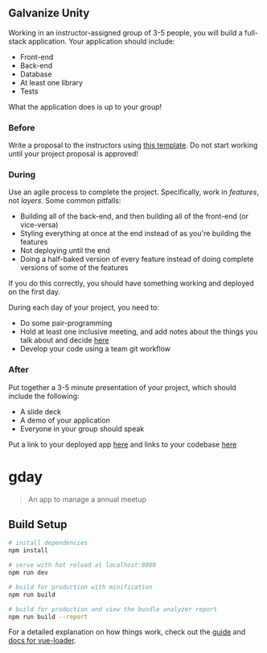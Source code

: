 


## Galvanize Unity

Working in an instructor-assigned group of 3-5 people, you will build a full-stack application. Your application should include:

* Front-end
* Back-end
* Database
* At least one library
* Tests

What the application does is up to your group!

### Before

Write a proposal to the instructors using [this template](project-proposal.md). Do not start working until your project proposal is approved!

### During

Use an agile process to complete the project. Specifically, work in _features_, not _layers_. Some common pitfalls:

* Building all of the back-end, and then building all of the front-end (or vice-versa)
* Styling everything at once at the end instead of as you're building the features
* Not deploying until the end
* Doing a half-baked version of every feature instead of doing complete versions of some of the features

If you do this correctly, you should have something working and deployed on the first day.

During each day of your project, you need to:

* Do some pair-programming
* Hold at least one inclusive meeting, and add notes about the things you talk about and decide [here](meeting-notes.md)
* Develop your code using a team git workflow

### After

Put together a 3-5 minute presentation of your project, which should include the following:

* A slide deck
* A demo of your application
* Everyone in your group should speak

Put a link to your deployed app [here]() and links to your codebase [here]()




# gday

> An app to manage a annual meetup

## Build Setup

``` bash
# install dependencies
npm install

# serve with hot reload at localhost:8080
npm run dev

# build for production with minification
npm run build

# build for production and view the bundle analyzer report
npm run build --report
```

For a detailed explanation on how things work, check out the [guide](http://vuejs-templates.github.io/webpack/) and [docs for vue-loader](http://vuejs.github.io/vue-loader).
